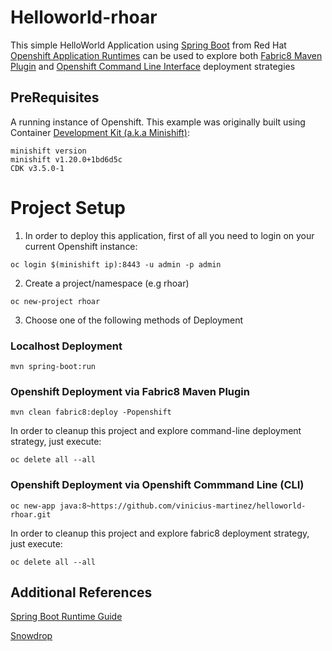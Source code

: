 # Helloworld-rhoar

This simple HelloWorld Application using [Spring Boot](http://spring.io/projects/spring-boot) from Red Hat [Openshift Application Runtimes](https://developers.redhat.com/products/rhoar/overview/) can be used to explore both [Fabric8 Maven Plugin](https://maven.fabric8.io/) and [Openshift Command Line Interface](https://docs.openshift.com/container-platform/3.10/cli_reference/index.html) deployment strategies

## PreRequisites

A running instance of Openshift. This example was originally built using Container [Development Kit (a.k.a Minishift)](https://developers.redhat.com/products/cdk/overview/):

```
minishift version
minishift v1.20.0+1bd6d5c
CDK v3.5.0-1
```

# Project Setup #

1. In order to deploy this application, first of all you need to login on your current Openshift instance:

```
oc login $(minishift ip):8443 -u admin -p admin
```

2. Create a project/namespace (e.g rhoar)

```
oc new-project rhoar
```

3. Choose one of the following methods of Deployment

### Localhost Deployment

```
mvn spring-boot:run
```

### Openshift Deployment via Fabric8 Maven Plugin

```
mvn clean fabric8:deploy -Popenshift
```

In order to cleanup this project and explore command-line deployment strategy, just execute:

```
oc delete all --all
```

### Openshift Deployment via Openshift Commmand Line (CLI)

```
oc new-app java:8~https://github.com/vinicius-martinez/helloworld-rhoar.git
```

In order to cleanup this project and explore fabric8 deployment strategy, just execute:

```
oc delete all --all
```

## Additional References

[Spring Boot Runtime Guide](https://access.redhat.com/documentation/en-us/red_hat_openshift_application_runtimes/1/html-single/spring_boot_runtime_guide/)

[Snowdrop](http://snowdrop.me/)
